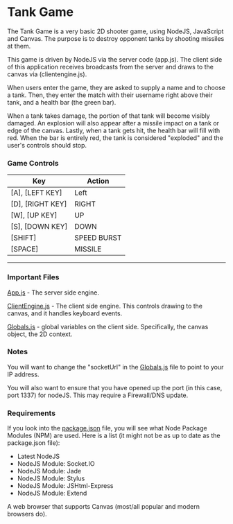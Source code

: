 ﻿# Tank Game

The Tank Game is a very basic 2D shooter game, using NodeJS, JavaScript and Canvas.  The purpose is to destroy opponent tanks by shooting missiles at them. 

This game is driven by NodeJS via the server code (app.js).  The client side of this application receives broadcasts from the server and draws to the canvas via (clientengine.js).

When users enter the game, they are asked to supply a name and to choose a tank.  Then, they enter the match with their username right above their tank, and a health bar (the green bar).

When a tank takes damage, the portion of that tank will become visibly damaged.  An explosion will also appear after a missile impact on a tank or edge of the canvas.  Lastly, when a tank
gets hit, the health bar will fill with red.  When the bar is entirely red, the tank is considered "exploded" and the user's controls should stop.

### Game Controls
Key              | Action
---------------- | ----------------
[A], [LEFT KEY]  | Left
[D], [RIGHT KEY] | RIGHT
[W], [UP KEY]    | UP
[S], [DOWN KEY]  | DOWN
[SHIFT]          | SPEED BURST
[SPACE]          | MISSILE


-----------------------------

### Important Files

[App.js](app.js) - The server side engine.

[ClientEngine.js](/public/js/clientengine.js) - The client side engine.  This controls drawing to the canvas, and it handles keyboard events.

[Globals.js](/public/js/globals.js) - global variables on the client side.  Specifically, the canvas object, the 2D context.
   
### Notes

You will want to change the "socketUrl" in the [Globals.js](/public/js/globals.js) file to point to your IP address.

You will also want to ensure that you have opened up the port (in this case, port 1337) for nodeJS.  This may require a Firewall/DNS update.

### Requirements
If you look into the [package.json](package.json) file, you will see what Node Package Modules (NPM) are used.  Here is a list (it might not be as up to date as the package.json file):
* Latest NodeJS
* NodeJS Module: Socket.IO
* NodeJS Module: Jade
* NodeJS Module: Stylus
* NodeJS Module: JSHtml-Express
* NodeJS Module: Extend

A web browser that supports Canvas (most/all popular and modern browsers do).
